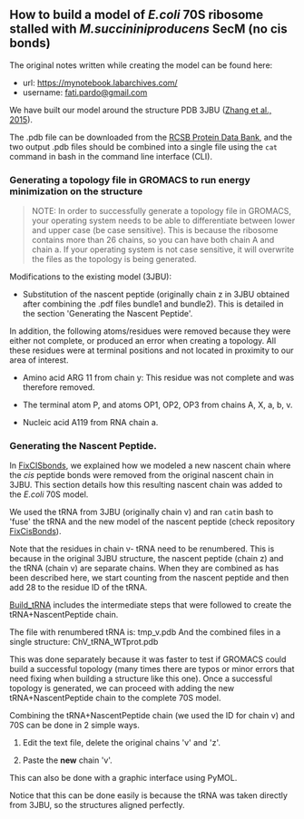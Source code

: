 ## How to build a model of _E.coli_ 70S ribosome stalled with _M.succininiproducens_ SecM (no cis bonds) 

The original notes written while creating the model can be found here:
- url: https://mynotebook.labarchives.com/
- username: fati.pardo@gmail.com

We have built our model around the structure PDB 3JBU ([Zhang et al., 2015](https://elifesciences.org/articles/09684)).  

The .pdb file can be downloaded from the [RCSB Protein Data Bank](https://www.rcsb.org/structure/3JBU), and the two output .pdb files should be combined into a single file using the `cat` command in bash in the command line interface (CLI).  

### Generating a topology file in GROMACS to run energy minimization on the structure


> NOTE: In order to successfully generate a topology file in GROMACS, your operating system needs to be able to differentiate between lower and upper case (be case sensitive). This is because the ribosome contains more than 26 chains, so you can have both chain A and chain a. If your operating system is not case sensitive, it will overwrite the files as the topology is being generated. 

Modifications to the existing model (3JBU):

* Substitution of the nascent peptide (originally chain z in 3JBU obtained after combining the .pdf files bundle1 and bundle2). This is detailed in the section 'Generating the Nascent Peptide'. 

In addition, the following atoms/residues were removed because they were either not complete, or produced an error when creating a topology. All these residues were at terminal positions and not located in proximity to our area of interest. 

* Amino acid ARG 11 from chain y: This residue was not complete and was therefore removed. 

* The terminal atom P, and atoms OP1, OP2, OP3 from chains A, X, a, b, v. 

* Nucleic acid A119 from RNA chain a. 


### Generating the Nascent Peptide.

In [FixCISbonds](https://github.com/fatipardo/BuildRibosomeModel/tree/main/FixCisBonds), we explained how we modeled a new nascent chain where the _cis_ peptide bonds were removed from the original nascent chain in 3JBU. This section details how this resulting nascent chain was added to the _E.coli_ 70S model. 

We used the tRNA from 3JBU (originally chain v) and ran `cat`in bash to 'fuse' the tRNA and the new model of the nascent peptide (check repository [FixCisBonds](https://github.com/fatipardo/BuildRibosomeModel/tree/main/FixCisBonds)). 

Note that the residues in chain v- tRNA need to be renumbered. This is because in the original 3JBU structure, the nascent peptide (chain z) and the tRNA (chain v) are separate chains. When they are combined as has been described here, we start counting from the nascent peptide and then add 28 to the residue ID of the tRNA.

[Build_tRNA](https://github.com/fatipardo/BuildRibosomeModel/tree/main/Complete70S/Build_tRNA) includes the intermediate steps that were followed to create the tRNA+NascentPeptide chain.

The file with renumbered tRNA is: tmp_v.pdb
And the combined files in a single structure: ChV_tRNA_WTprot.pdb 

This was done separately because it was faster to test if GROMACS could build a successful topology (many times there are typos or minor errors that need fixing when building a structure like this one). Once a successful topology is generated, we can proceed with adding the new tRNA+NascentPeptide chain to the complete 70S model. 

Combining the tRNA+NascentPeptide chain (we used the ID for chain v) and 70S can be done in 2 simple ways. 

1) Edit the text file, delete the original chains 'v' and 'z'.

2) Paste the **new** chain 'v'.

This can also be done with a graphic interface using PyMOL.  

Notice that this can be done easily is because the tRNA was taken directly from 3JBU, so the structures aligned perfectly. 



